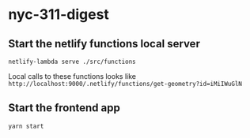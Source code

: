 # nyc-311-digest

## Start the netlify functions local server

`netlify-lambda serve ./src/functions`

Local calls to these functions looks like `http://localhost:9000/.netlify/functions/get-geometry?id=iMiIWuGlN`

## Start the frontend app

`yarn start`
